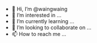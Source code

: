 - 👋 Hi, I’m @waingwaing
- 👀 I’m interested in ...
- 🌱 I’m currently learning ...
- 💞️ I’m looking to collaborate on ...
- 📫 How to reach me ...

<!---
waingwaing/waingwaing is a ✨ special ✨ repository because its `README.md` (this file) appears on your GitHub profile.
You can click the Preview link to take a look at your changes.
--->

